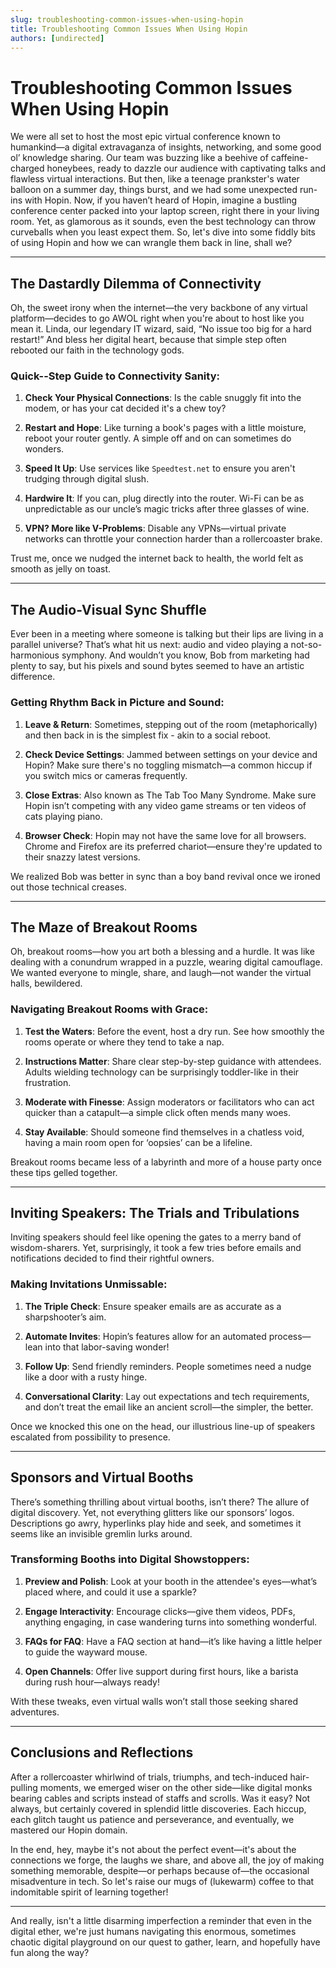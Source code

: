 ```yaml
---
slug: troubleshooting-common-issues-when-using-hopin
title: Troubleshooting Common Issues When Using Hopin
authors: [undirected]
---
```



# Troubleshooting Common Issues When Using Hopin

We were all set to host the most epic virtual conference known to humankind—a digital extravaganza of insights, networking, and some good ol’ knowledge sharing. Our team was buzzing like a beehive of caffeine-charged honeybees, ready to dazzle our audience with captivating talks and flawless virtual interactions. But then, like a teenage prankster's water balloon on a summer day, things burst, and we had some unexpected run-ins with Hopin. Now, if you haven’t heard of Hopin, imagine a bustling conference center packed into your laptop screen, right there in your living room. Yet, as glamorous as it sounds, even the best technology can throw curveballs when you least expect them. So, let's dive into some fiddly bits of using Hopin and how we can wrangle them back in line, shall we?

---

## The Dastardly Dilemma of Connectivity

Oh, the sweet irony when the internet—the very backbone of any virtual platform—decides to go AWOL right when you're about to host like you mean it. Linda, our legendary IT wizard, said, “No issue too big for a hard restart!” And bless her digital heart, because that simple step often rebooted our faith in the technology gods.

### Quick--Step Guide to Connectivity Sanity:

1. **Check Your Physical Connections**: Is the cable snuggly fit into the modem, or has your cat decided it's a chew toy?
   
2. **Restart and Hope**: Like turning a book's pages with a little moisture, reboot your router gently. A simple off and on can sometimes do wonders.
   
3. **Speed It Up**: Use services like `Speedtest.net` to ensure you aren't trudging through digital slush.
   
4. **Hardwire It**: If you can, plug directly into the router. Wi-Fi can be as unpredictable as our uncle’s magic tricks after three glasses of wine.
   
5. **VPN? More like V-Problems**: Disable any VPNs—virtual private networks can throttle your connection harder than a rollercoaster brake.

Trust me, once we nudged the internet back to health, the world felt as smooth as jelly on toast.

---

## The Audio-Visual Sync Shuffle

Ever been in a meeting where someone is talking but their lips are living in a parallel universe? That’s what hit us next: audio and video playing a not-so-harmonious symphony. And wouldn’t you know, Bob from marketing had plenty to say, but his pixels and sound bytes seemed to have an artistic difference.

### Getting Rhythm Back in Picture and Sound:

1. **Leave & Return**: Sometimes, stepping out of the room (metaphorically) and then back in is the simplest fix - akin to a social reboot.
   
2. **Check Device Settings**: Jammed between settings on your device and Hopin? Make sure there's no toggling mismatch—a common hiccup if you switch mics or cameras frequently.
   
3. **Close Extras**: Also known as The Tab Too Many Syndrome. Make sure Hopin isn’t competing with any video game streams or ten videos of cats playing piano.
   
4. **Browser Check**: Hopin may not have the same love for all browsers. Chrome and Firefox are its preferred chariot—ensure they're updated to their snazzy latest versions.

We realized Bob was better in sync than a boy band revival once we ironed out those technical creases.

---

## The Maze of Breakout Rooms

Oh, breakout rooms—how you art both a blessing and a hurdle. It was like dealing with a conundrum wrapped in a puzzle, wearing digital camouflage. We wanted everyone to mingle, share, and laugh—not wander the virtual halls, bewildered.

### Navigating Breakout Rooms with Grace:

1. **Test the Waters**: Before the event, host a dry run. See how smoothly the rooms operate or where they tend to take a nap.
   
2. **Instructions Matter**: Share clear step-by-step guidance with attendees. Adults wielding technology can be surprisingly toddler-like in their frustration.
   
3. **Moderate with Finesse**: Assign moderators or facilitators who can act quicker than a catapult—a simple click often mends many woes.
   
4. **Stay Available**: Should someone find themselves in a chatless void, having a main room open for ‘oopsies’ can be a lifeline.

Breakout rooms became less of a labyrinth and more of a house party once these tips gelled together.

---

## Inviting Speakers: The Trials and Tribulations

Inviting speakers should feel like opening the gates to a merry band of wisdom-sharers. Yet, surprisingly, it took a few tries before emails and notifications decided to find their rightful owners.

### Making Invitations Unmissable:

1. **The Triple Check**: Ensure speaker emails are as accurate as a sharpshooter’s aim.
   
2. **Automate Invites**: Hopin’s features allow for an automated process—lean into that labor-saving wonder!
   
3. **Follow Up**: Send friendly reminders. People sometimes need a nudge like a door with a rusty hinge.
   
4. **Conversational Clarity**: Lay out expectations and tech requirements, and don’t treat the email like an ancient scroll—the simpler, the better.

Once we knocked this one on the head, our illustrious line-up of speakers escalated from possibility to presence.

---

## Sponsors and Virtual Booths

There’s something thrilling about virtual booths, isn’t there? The allure of digital discovery. Yet, not everything glitters like our sponsors’ logos. Descriptions go awry, hyperlinks play hide and seek, and sometimes it seems like an invisible gremlin lurks around.

### Transforming Booths into Digital Showstoppers:

1. **Preview and Polish**: Look at your booth in the attendee's eyes—what’s placed where, and could it use a sparkle?
   
2. **Engage Interactivity**: Encourage clicks—give them videos, PDFs, anything engaging, in case wandering turns into something wonderful.
   
3. **FAQs for FAQ**: Have a FAQ section at hand—it’s like having a little helper to guide the wayward mouse.
   
4. **Open Channels**: Offer live support during first hours, like a barista during rush hour—always ready!

With these tweaks, even virtual walls won’t stall those seeking shared adventures.

---

## Conclusions and Reflections

After a rollercoaster whirlwind of trials, triumphs, and tech-induced hair-pulling moments, we emerged wiser on the other side—like digital monks bearing cables and scripts instead of staffs and scrolls. Was it easy? Not always, but certainly covered in splendid little discoveries. Each hiccup, each glitch taught us patience and perseverance, and eventually, we mastered our Hopin domain.

In the end, hey, maybe it's not about the perfect event—it's about the connections we forge, the laughs we share, and above all, the joy of making something memorable, despite—or perhaps because of—the occasional misadventure in tech. So let's raise our mugs of (lukewarm) coffee to that indomitable spirit of learning together!

---

And really, isn't a little disarming imperfection a reminder that even in the digital ether, we're just humans navigating this enormous, sometimes chaotic digital playground on our quest to gather, learn, and hopefully have fun along the way?